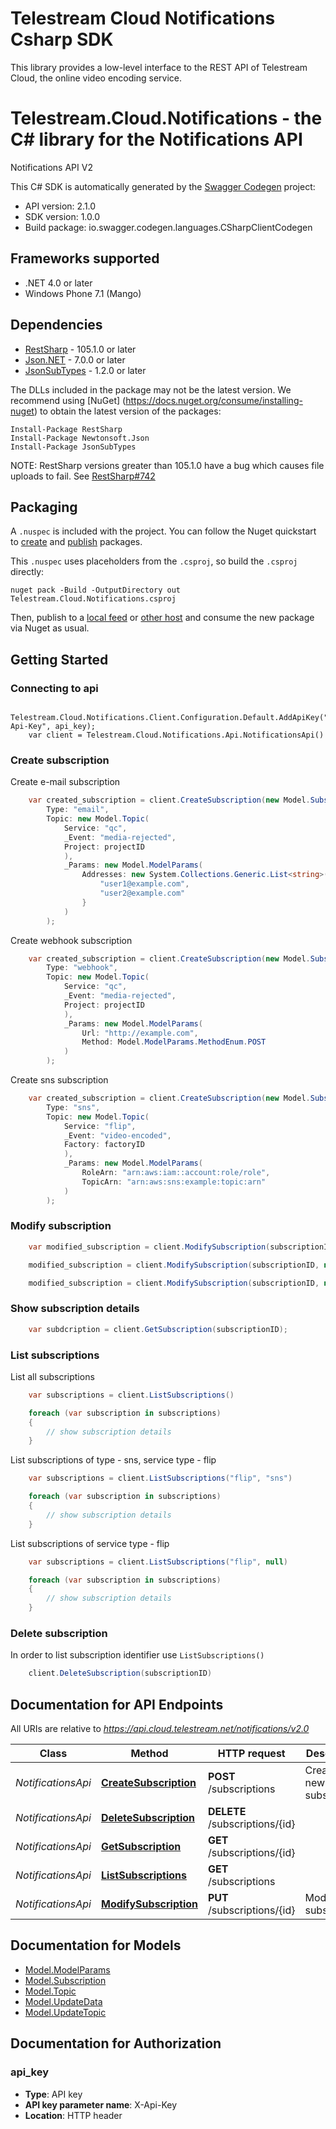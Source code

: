 # Telestream Cloud Notifications Csharp SDK

This library provides a low-level interface to the REST API of Telestream Cloud, the online video encoding service.

# Telestream.Cloud.Notifications - the C# library for the Notifications API

Notifications API V2

This C# SDK is automatically generated by the [Swagger Codegen](https://github.com/swagger-api/swagger-codegen) project:

- API version: 2.1.0
- SDK version: 1.0.0
- Build package: io.swagger.codegen.languages.CSharpClientCodegen

<a name="frameworks-supported"></a>
## Frameworks supported
- .NET 4.0 or later
- Windows Phone 7.1 (Mango)

<a name="dependencies"></a>
## Dependencies
- [RestSharp](https://www.nuget.org/packages/RestSharp) - 105.1.0 or later
- [Json.NET](https://www.nuget.org/packages/Newtonsoft.Json/) - 7.0.0 or later
- [JsonSubTypes](https://www.nuget.org/packages/JsonSubTypes/) - 1.2.0 or later

The DLLs included in the package may not be the latest version. We recommend using [NuGet] (https://docs.nuget.org/consume/installing-nuget) to obtain the latest version of the packages:
```
Install-Package RestSharp
Install-Package Newtonsoft.Json
Install-Package JsonSubTypes
```

NOTE: RestSharp versions greater than 105.1.0 have a bug which causes file uploads to fail. See [RestSharp#742](https://github.com/restsharp/RestSharp/issues/742)

<a name="installation"></a>
## Packaging

A `.nuspec` is included with the project. You can follow the Nuget quickstart to [create](https://docs.microsoft.com/en-us/nuget/quickstart/create-and-publish-a-package#create-the-package) and [publish](https://docs.microsoft.com/en-us/nuget/quickstart/create-and-publish-a-package#publish-the-package) packages.

This `.nuspec` uses placeholders from the `.csproj`, so build the `.csproj` directly:

```
nuget pack -Build -OutputDirectory out Telestream.Cloud.Notifications.csproj
```

Then, publish to a [local feed](https://docs.microsoft.com/en-us/nuget/hosting-packages/local-feeds) or [other host](https://docs.microsoft.com/en-us/nuget/hosting-packages/overview) and consume the new package via Nuget as usual.

<a name="getting-started"></a>
## Getting Started
### Connecting to api

```
    Telestream.Cloud.Notifications.Client.Configuration.Default.AddApiKey("X-Api-Key", api_key);
    var client = Telestream.Cloud.Notifications.Api.NotificationsApi()
```


### Create subscription
Create e-mail subscription
```csharp
    var created_subscription = client.CreateSubscription(new Model.Subscription(
        Type: "email",
        Topic: new Model.Topic(
            Service: "qc",
            _Event: "media-rejected",
            Project: projectID
            ),
            _Params: new Model.ModelParams(
                Addresses: new System.Collections.Generic.List<string>() {
                    "user1@example.com",
                    "user2@example.com"
                }
            )
        );

```

Create webhook subscription
```csharp
    var created_subscription = client.CreateSubscription(new Model.Subscription(
        Type: "webhook",
        Topic: new Model.Topic(
            Service: "qc",
            _Event: "media-rejected",
            Project: projectID
            ),
            _Params: new Model.ModelParams(
                Url: "http://example.com",
                Method: Model.ModelParams.MethodEnum.POST
            )
        );

```

Create sns subscription
```csharp
    var created_subscription = client.CreateSubscription(new Model.Subscription(
        Type: "sns",
        Topic: new Model.Topic(
            Service: "flip",
            _Event: "video-encoded",
            Factory: factoryID
            ),
            _Params: new Model.ModelParams(
                RoleArn: "arn:aws:iam::account:role/role",
                TopicArn: "arn:aws:sns:example:topic:arn"
            )
        );

```

### Modify subscription
```csharp
    var modified_subscription = client.ModifySubscription(subscriptionID, new Model.UpdateData(_Params: new Model.ModelParams(Url: "http://example2.com"), Topic: new Model.UpdateTopic(_Event: "media_passed")));

    modified_subscription = client.ModifySubscription(subscriptionID, new Model.UpdateData(_Params: new Model.ModelParams(Url: "http://example3.com"));

    modified_subscription = client.ModifySubscription(subscriptionID, new Model.UpdateData(Topic: new Model.UpdateTopic(_Event: "media-warning"));
```

### Show subscription details
```csharp
    var subdcription = client.GetSubscription(subscriptionID);
```

### List subscriptions
List all subscriptions
```csharp
    var subscriptions = client.ListSubscriptions()

    foreach (var subscription in subscriptions)
    {
        // show subscription details
    }
```

List subscriptions of type - sns, service type - flip
```csharp
    var subscriptions = client.ListSubscriptions("flip", "sns")

    foreach (var subscription in subscriptions)
    {
        // show subscription details
    }
```

List subscriptions of service type - flip
```csharp
    var subscriptions = client.ListSubscriptions("flip", null)

    foreach (var subscription in subscriptions)
    {
        // show subscription details
    }
```

### Delete subscription
In order to list subscription identifier use `ListSubscriptions()`

```csharp
    client.DeleteSubscription(subscriptionID)
```

## Documentation for API Endpoints

All URIs are relative to *https://api.cloud.telestream.net/notifications/v2.0*

Class | Method | HTTP request | Description
------------ | ------------- | ------------- | -------------
*NotificationsApi* | [**CreateSubscription**](docs/NotificationsApi.md#createsubscription) | **POST** /subscriptions | Create a new subscription
*NotificationsApi* | [**DeleteSubscription**](docs/NotificationsApi.md#deletesubscription) | **DELETE** /subscriptions/{id} | 
*NotificationsApi* | [**GetSubscription**](docs/NotificationsApi.md#getsubscription) | **GET** /subscriptions/{id} | 
*NotificationsApi* | [**ListSubscriptions**](docs/NotificationsApi.md#listsubscriptions) | **GET** /subscriptions | 
*NotificationsApi* | [**ModifySubscription**](docs/NotificationsApi.md#modifysubscription) | **PUT** /subscriptions/{id} | Modify subscription


<a name="documentation-for-models"></a>
## Documentation for Models

 - [Model.ModelParams](docs/ModelParams.md)
 - [Model.Subscription](docs/Subscription.md)
 - [Model.Topic](docs/Topic.md)
 - [Model.UpdateData](docs/UpdateData.md)
 - [Model.UpdateTopic](docs/UpdateTopic.md)


<a name="documentation-for-authorization"></a>
## Documentation for Authorization

<a name="api_key"></a>
### api_key

- **Type**: API key
- **API key parameter name**: X-Api-Key
- **Location**: HTTP header

